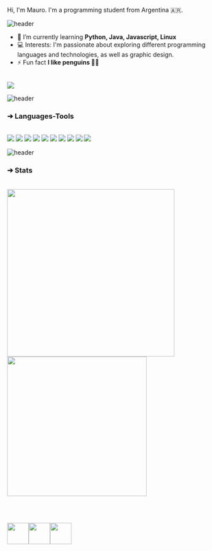 Hi, I'm Mauro. I'm a programming student from Argentina 🇦🇷.

![header](https://capsule-render.vercel.app/api?type=rect&color=gradient&height=1)
- 🌱 I’m currently learning **Python, Java, Javascript, Linux**
- 💻 Interests: I'm passionate about exploring different programming languages and technologies, as well as graphic design.
- ⚡ Fun fact **I like penguins 🐧🐧**

<br/>

<div align="left"> 
  <a href="mailto:mauromesas98@gmail.com">
    <img src="https://img.shields.io/badge/Gmail-333333?style=for-the-badge&logo=gmail&logoColor=red" />
  </a>
<!--  <a href="https://linkedin.com/in/pedro-sales-muniz" target="_blank">
    <img src="https://img.shields.io/badge/LinkedIn-0077B5?style=for-the-badge&logo=linkedin&logoColor=white" target="_blank" />
  </a> 
  <a href="https://salesp07.github.io" target="_blank">
     <img src="https://img.shields.io/badge/Portfolio-FF5722?style=for-the-badge&logo=todoist&logoColor=white" target="_blank" /> <!-- sqlite, safari, google-chrome are other good icon options -->
  </a>
</div>

![header](https://capsule-render.vercel.app/api?type=rect&color=gradient&height=1)
 

<h3 align="left">➔ Languages-Tools</h3>
<br/>
<div align="left">
  <img src="https://img.shields.io/badge/python-3670A0?style=for-the-badge&logo=python&logoColor=ffdd54" />
  <img src="https://img.shields.io/badge/java-%23ED8B00.svg?style=for-the-badge&logo=openjdk&logoColor=white" />
  <img src="https://img.shields.io/badge/javascript-%23323330.svg?style=for-the-badge&logo=javascript&logoColor=%23F7DF1E" />
  <img src="https://img.shields.io/badge/html5-%23E34F26.svg?style=for-the-badge&logo=html5&logoColor=white" />
  <img src="https://img.shields.io/badge/css3-%231572B6.svg?style=for-the-badge&logo=css3&logoColor=white" />
  <img src="https://img.shields.io/badge/mysql-%2300000f.svg?style=for-the-badge&logo=mysql&logoColor=white" />
  <img src="https://img.shields.io/badge/Git-fc6d26?style=for-the-badge&logo=git&logoColor=white" />
  <img src="https://img.shields.io/badge/blender-%23F5792A.svg?style=for-the-badge&logo=blender&logoColor=white" />
  <img src="https://img.shields.io/badge/adobe%20photoshop-%2331A8FF.svg?style=for-the-badge&logo=adobe%20photoshop&logoColor=white" />
  <img src="https://img.shields.io/badge/Linux-FCC624?style=for-the-badge&logo=linux&logoColor=black" />
</div>


<!-- <div align="center">
  <h2>🐍 My Contributions 🐍</h2>
  <br>
  <img alt="snake eating my contributions" src="https://raw.githubusercontent.com/salesp07/salesp07/output/github-contribution-grid-snake.svg" />
  
  <br/><br/><br/>
</div> -->

![header](https://capsule-render.vercel.app/api?type=rect&color=gradient&height=1)

<h3 align="left">➔ Stats</h3>
<br>
<div align=left>
  <img width=390 src="https://github-readme-stats.vercel.app/api?username=mauromesas&theme=dark&hide_border=true&include_all_commits=false&count_private=false" />
  <br/>
  <img width=325 align="center" src="https://github-readme-stats.vercel.app/api/top-langs/?username=mauromesas&theme=dark&hide_border=true&include_all_commits=false&count_private=false&layout=compact" />
</div>

<br/><br/>

<div style="display: flex;">
  <img align="center" height="50" src="https://i.imgur.com/Au5pJnU.jpg" />
  <img align="center" height="50" src="https://i.imgur.com/Ct9bopW.jpg" />
  <img align="center" height="50" src="https://i.imgur.com/xdqkuPR.jpg" />
</div>

<br/>

